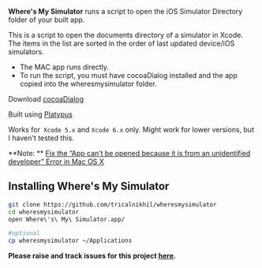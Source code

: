 **Where's My Simulator** runs a script to open the iOS Simulator Directory folder of your built app. 

This is a script to open the documents directory of a simulator in Xcode. The items in the list are sorted in the order of last updated device/iOS simulators.
- The MAC app runs directly.
- To run the script, you must have cocoaDialog installed and the app copied into the wheresmysimulator folder.

Download [cocoaDialog](http://mstratman.github.io/cocoadialog/)

Built using [Platypus](http://www.sveinbjorn.org/platypus)

Works for` Xcode 5.x` and `Xcode 6.x` only. Might work for lower versions, but I haven't tested this.

**Note: ** [Fix the “App can’t be opened because it is from an unidentified developer” Error in Mac OS X](http://osxdaily.com/2012/07/27/app-cant-be-opened-because-it-is-from-an-unidentified-developer/)
## Installing Where's My Simulator

```bash
git clone https://github.com/tricalnikhil/wheresmysimulator
cd wheresmysimulator
open Where\'s\ My\ Simulator.app/

#optional
cp wheresmysimulator ~/Applications
```

**Please raise and track issues for this project [here](https://github.com/tricalnikhil/wheresmysimulator/issues).**
